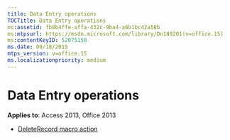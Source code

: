```yaml
---
title: Data Entry operations
TOCTitle: Data Entry operations
ms:assetid: fb8b4ffe-affa-432c-9ba4-a6b1bc42a58b
ms:mtpsurl: https://msdn.microsoft.com/library/Dn180201(v=office.15)
ms:contentKeyID: 52075150
ms.date: 09/18/2015
mtps_version: v=office.15
ms.localizationpriority: medium
---
```


# Data Entry operations

**Applies to**: Access 2013, Office 2013

- [DeleteRecord macro action](deleterecord-macro-action.md)

